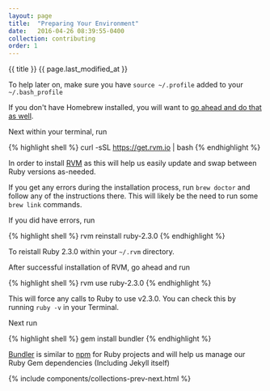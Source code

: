 ```yaml
---
layout: page
title:  "Preparing Your Environment"
date:   2016-04-26 08:39:55-0400
collection: contributing
order: 1
---
```


{{ title }}
{{ page.last_modified_at }}

To help later on, make sure you have `source ~/.profile` added to your `~/.bash_profile`

If you don't have Homebrew installed, you will want to [go ahead and do that as well](http://brew.sh/).

Next within your terminal, run 

{% highlight shell %}
curl -sSL https://get.rvm.io | bash
{% endhighlight %}

In order to install [RVM](https://rvm.io/) as this will help us easily update and swap between Ruby versions as-needed.

If you get any errors during the installation process, run `brew doctor` and follow any of the instructions there. This will likely be the need to run some `brew link` commands.

If you did have errors, run 

{% highlight shell %}
rvm reinstall ruby-2.3.0
{% endhighlight %}

To reistall Ruby 2.3.0 within your `~/.rvm` directory.

After successful installation of RVM, go ahead and run

{% highlight shell %}
rvm use ruby-2.3.0
{% endhighlight %}

This will force any calls to Ruby to use v2.3.0. You can check this by running `ruby -v` in your Terminal.

Next run 

{% highlight shell %}
gem install bundler
{% endhighlight %}

[Bundler](http://bundler.io/) is similar to [npm](https://www.npmjs.com/package/npm) for Ruby projects and will help us manage our Ruby Gem dependencies (Including Jekyll itself)

{% include components/collections-prev-next.html %}